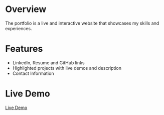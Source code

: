 # Overview
The portfolio is a live and interactive website that showcases my skills and experiences.

# Features
- LinkedIn, Resume and GitHub links
- Highlighted projects with live demos and description
- Contact Information

# Live Demo
[Live Demo](https://portfolio-arnavdeepaware.netlify.app/)
